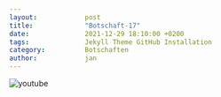 ```yaml
---
layout:            post
title:             "Botschaft-17"
date:              2021-12-29 18:10:00 +0200
tags:              Jekyll Theme GitHub Installation
category:          Botschaften
author:            jan
---
```


![youtube](https://www.youtube.com/watch?v=S3olDeQ6XWs)
